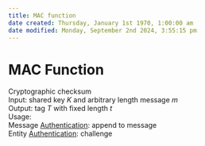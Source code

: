 ```yaml
---  
title: MAC function  
date created: Thursday, January 1st 1970, 1:00:00 am  
date modified: Monday, September 2nd 2024, 3:55:15 pm  
---  
```

# MAC Function  
Cryptographic checksum  
Input: shared key $K$ and arbitrary length message $m$  
Output: tag $T$ with fixed length $t$  
Usage:  
Message [Authentication](./Authentication.md): append to message  
Entity [Authentication](./Authentication.md): challenge